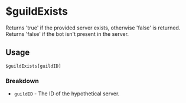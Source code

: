 # $guildExists
Returns 'true' if the provided server exists, otherwise 'false' is returned. Returns 'false' if the bot isn't present in the server.

## Usage
```
$guildExists[guildID]
```

### Breakdown
- `guildID` - The ID of the hypothetical server.
